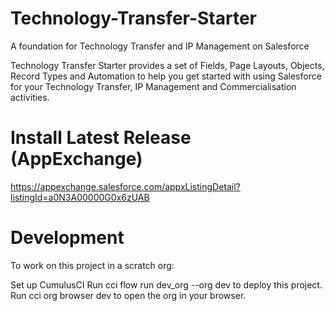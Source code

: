 # Technology-Transfer-Starter

A foundation for Technology Transfer and IP Management on Salesforce

Technology Transfer Starter provides a set of Fields, Page Layouts, Objects, Record Types and Automation to help you get started with using Salesforce for your Technology Transfer, IP Management and Commercialisation activities.

# Install Latest Release (AppExchange)
https://appexchange.salesforce.com/appxListingDetail?listingId=a0N3A00000G0x6zUAB

# Development
To work on this project in a scratch org:

Set up CumulusCI
Run cci flow run dev_org --org dev to deploy this project.
Run cci org browser dev to open the org in your browser.
